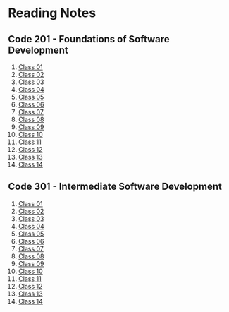 # Reading Notes

## **Code 201 - Foundations of Software Development**

1. [Class 01](201/class-01.md) 
1. [Class 02](201/class-02.md)
1. [Class 03](201/Class-03.md)
1. [Class 04](201/Class-04.md)
1. [Class 05](201/Class-06.md)
1. [Class 06](/201/Class-06.md)
1. [Class 07](/201/Class-07.md) 
1. [Class 08](/201/Class-08.md)
1. [Class 09](/201/Class-09.md)
1. [Class 10](/201/Class-10.md)
1. [Class 11](/201/Class-11.md)
1. [Class 12](/201/Class-12.md)
1. [Class 13](/201/Class-13.md)
1. [Class 14](/201/Class-14a.md)


## **Code 301 - Intermediate Software Development**

1. [Class 01](301/class-01.md) 
1. [Class 02](301/class-02.md)
1. [Class 03](301/class-03.md)
1. [Class 04](301/class-04.md)
1. [Class 05](301/class-05.md)
1. [Class 06](301/class-06.md)
1. [Class 07](301/class-07.md) 
1. [Class 08](301/class-08.md)
1. [Class 09](301/class-09.md)
1. [Class 10](301/class-10.md)
1. [Class 11](301/class-11.md)
1. [Class 12]()
1. [Class 13]()
1. [Class 14]() 


